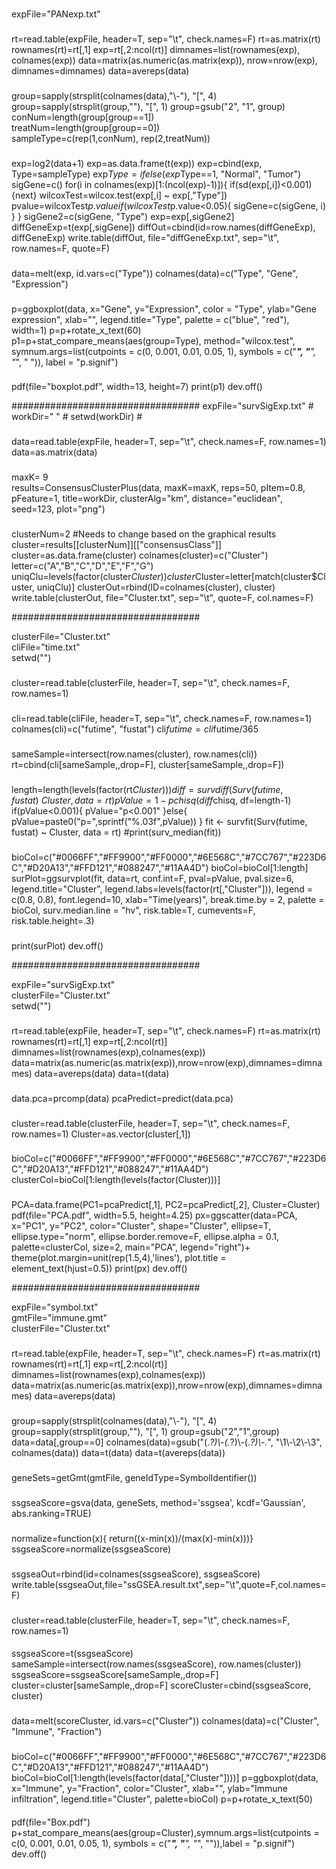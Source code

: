 ###

expFile="PANexp.txt" 
###
rt=read.table(expFile, header=T, sep="\t", check.names=F)
rt=as.matrix(rt)
rownames(rt)=rt[,1]
exp=rt[,2:ncol(rt)]
dimnames=list(rownames(exp), colnames(exp))
data=matrix(as.numeric(as.matrix(exp)), nrow=nrow(exp), dimnames=dimnames)
data=avereps(data)

###
group=sapply(strsplit(colnames(data),"\\-"), "[", 4)
group=sapply(strsplit(group,""), "[", 1)
group=gsub("2", "1", group)
conNum=length(group[group==1])       
treatNum=length(group[group==0])     
sampleType=c(rep(1,conNum), rep(2,treatNum))

###
exp=log2(data+1)
exp=as.data.frame(t(exp))
exp=cbind(exp, Type=sampleType)
exp$Type=ifelse(exp$Type==1, "Normal", "Tumor")
sigGene=c()
for(i in colnames(exp)[1:(ncol(exp)-1)]){
	if(sd(exp[,i])<0.001){next}
	wilcoxTest=wilcox.test(exp[,i] ~ exp[,"Type"])
	pvalue=wilcoxTest$p.value
	if(wilcoxTest$p.value<0.05){
		sigGene=c(sigGene, i)
	}
}
sigGene2=c(sigGene, "Type")
exp=exp[,sigGene2]
diffGeneExp=t(exp[,sigGene])
diffOut=cbind(id=row.names(diffGeneExp), diffGeneExp)
write.table(diffOut, file="diffGeneExp.txt", sep="\t", row.names=F, quote=F)

###
data=melt(exp, id.vars=c("Type"))
colnames(data)=c("Type", "Gene", "Expression")

###
p=ggboxplot(data, x="Gene", y="Expression", color = "Type", 
	     ylab="Gene expression",
	     xlab="",
	     legend.title="Type",
	     palette = c("blue", "red"),
	     width=1)
p=p+rotate_x_text(60)
p1=p+stat_compare_means(aes(group=Type),
	      method="wilcox.test",
	      symnum.args=list(cutpoints = c(0, 0.001, 0.01, 0.05, 1), symbols = c("***", "**", "*", " ")),
	      label = "p.signif")

###
pdf(file="boxplot.pdf", width=13, height=7)
print(p1)
dev.off()

##################################
expFile="survSigExp.txt"      #
workDir=" "     #
setwd(workDir)       #

###
data=read.table(expFile, header=T, sep="\t", check.names=F, row.names=1)
data=as.matrix(data)

###
maxK= 9     
results=ConsensusClusterPlus(data,
              maxK=maxK,
              reps=50,
              pItem=0.8,
              pFeature=1,
              title=workDir,
              clusterAlg="km",
              distance="euclidean",
              seed=123,
              plot="png")

###
clusterNum=2      #Needs to change based on the graphical results
cluster=results[[clusterNum]][["consensusClass"]]
cluster=as.data.frame(cluster)
colnames(cluster)=c("Cluster")
letter=c("A","B","C","D","E","F","G")
uniqClu=levels(factor(cluster$Cluster))
cluster$Cluster=letter[match(cluster$Cluster, uniqClu)]
clusterOut=rbind(ID=colnames(cluster), cluster)
write.table(clusterOut, file="Cluster.txt", sep="\t", quote=F, col.names=F)

##################################

clusterFile="Cluster.txt"   
cliFile="time.txt"            
setwd("")      

###
cluster=read.table(clusterFile, header=T, sep="\t", check.names=F, row.names=1)

###
cli=read.table(cliFile, header=T, sep="\t", check.names=F, row.names=1)
colnames(cli)=c("futime", "fustat")
cli$futime=cli$futime/365

###
sameSample=intersect(row.names(cluster), row.names(cli))
rt=cbind(cli[sameSample,,drop=F], cluster[sameSample,,drop=F])

###
length=length(levels(factor(rt$Cluster)))
diff=survdiff(Surv(futime, fustat) ~ Cluster, data = rt)
pValue=1-pchisq(diff$chisq, df=length-1)
if(pValue<0.001){
	pValue="p<0.001"
}else{
	pValue=paste0("p=",sprintf("%.03f",pValue))
}
fit <- survfit(Surv(futime, fustat) ~ Cluster, data = rt)
#print(surv_median(fit))

###
bioCol=c("#0066FF","#FF9900","#FF0000","#6E568C","#7CC767","#223D6C","#D20A13","#FFD121","#088247","#11AA4D")
bioCol=bioCol[1:length]
surPlot=ggsurvplot(fit, 
		           data=rt,
		           conf.int=F,
		           pval=pValue,
		           pval.size=6,
		           legend.title="Cluster",
		           legend.labs=levels(factor(rt[,"Cluster"])),
		           legend = c(0.8, 0.8),
		           font.legend=10,
		           xlab="Time(years)",
		           break.time.by = 2,
		           palette = bioCol,
		           surv.median.line = "hv",
		           risk.table=T,
		           cumevents=F,
		           risk.table.height=.3)

###
print(surPlot)
dev.off()

##################################

expFile="survSigExp.txt"       
clusterFile="Cluster.txt"      
setwd("")     

###
rt=read.table(expFile, header=T, sep="\t", check.names=F)
rt=as.matrix(rt)
rownames(rt)=rt[,1]
exp=rt[,2:ncol(rt)]
dimnames=list(rownames(exp),colnames(exp))
data=matrix(as.numeric(as.matrix(exp)),nrow=nrow(exp),dimnames=dimnames)
data=avereps(data)
data=t(data)

###
data.pca=prcomp(data)
pcaPredict=predict(data.pca)

###
cluster=read.table(clusterFile, header=T, sep="\t", check.names=F, row.names=1)
Cluster=as.vector(cluster[,1])

###
bioCol=c("#0066FF","#FF9900","#FF0000","#6E568C","#7CC767","#223D6C","#D20A13","#FFD121","#088247","#11AA4D")
clusterCol=bioCol[1:length(levels(factor(Cluster)))]

###
PCA=data.frame(PC1=pcaPredict[,1], PC2=pcaPredict[,2], Cluster=Cluster)
pdf(file="PCA.pdf", width=5.5, height=4.25)
px=ggscatter(data=PCA, x="PC1", y="PC2", color="Cluster", shape="Cluster", 
	         ellipse=T, ellipse.type="norm", ellipse.border.remove=F, ellipse.alpha = 0.1,
	         palette=clusterCol, size=2, main="PCA", legend="right")+
	         theme(plot.margin=unit(rep(1.5,4),'lines'), plot.title = element_text(hjust=0.5))
print(px)
dev.off()

##################################

expFile="symbol.txt"          
gmtFile="immune.gmt"           
clusterFile="Cluster.txt"     

###
rt=read.table(expFile, header=T, sep="\t", check.names=F)
rt=as.matrix(rt)
rownames(rt)=rt[,1]
exp=rt[,2:ncol(rt)]
dimnames=list(rownames(exp),colnames(exp))
data=matrix(as.numeric(as.matrix(exp)),nrow=nrow(exp),dimnames=dimnames)
data=avereps(data)

###
group=sapply(strsplit(colnames(data),"\\-"), "[", 4)
group=sapply(strsplit(group,""), "[", 1)
group=gsub("2","1",group)
data=data[,group==0]
colnames(data)=gsub("(.*?)\\-(.*?)\\-(.*?)\\-.*", "\\1\\-\\2\\-\\3", colnames(data))
data=t(data)
data=t(avereps(data))

###
geneSets=getGmt(gmtFile, geneIdType=SymbolIdentifier())

###
ssgseaScore=gsva(data, geneSets, method='ssgsea', kcdf='Gaussian', abs.ranking=TRUE)
###
normalize=function(x){
  return((x-min(x))/(max(x)-min(x)))}
ssgseaScore=normalize(ssgseaScore)
###
ssgseaOut=rbind(id=colnames(ssgseaScore), ssgseaScore)
write.table(ssgseaOut,file="ssGSEA.result.txt",sep="\t",quote=F,col.names=F)

###
cluster=read.table(clusterFile, header=T, sep="\t", check.names=F, row.names=1)

####
ssgseaScore=t(ssgseaScore)
sameSample=intersect(row.names(ssgseaScore), row.names(cluster))
ssgseaScore=ssgseaScore[sameSample,,drop=F]
cluster=cluster[sameSample,,drop=F]
scoreCluster=cbind(ssgseaScore, cluster)

###
data=melt(scoreCluster, id.vars=c("Cluster"))
colnames(data)=c("Cluster", "Immune", "Fraction")

###
bioCol=c("#0066FF","#FF9900","#FF0000","#6E568C","#7CC767","#223D6C","#D20A13","#FFD121","#088247","#11AA4D")
bioCol=bioCol[1:length(levels(factor(data[,"Cluster"])))]
p=ggboxplot(data, x="Immune", y="Fraction", color="Cluster",
     xlab="",
     ylab="Immune infiltration",
     legend.title="Cluster",
     palette=bioCol)
p=p+rotate_x_text(50)

####
pdf(file="Box.pdf")
p+stat_compare_means(aes(group=Cluster),symnum.args=list(cutpoints = c(0, 0.001, 0.01, 0.05, 1), symbols = c("***", "**", "*", "")),label = "p.signif")
dev.off()